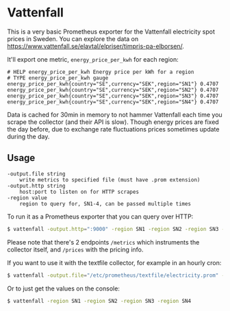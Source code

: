 # Vattenfall

This is a very basic Prometheus exporter for the Vattenfall electricity spot
prices in Sweden. You can explore the data on https://www.vattenfall.se/elavtal/elpriser/timpris-pa-elborsen/.

It'll export one metric, `energy_price_per_kwh` for each region:

```
# HELP energy_price_per_kwh Energy price per kWh for a region
# TYPE energy_price_per_kwh gauge
energy_price_per_kwh{country="SE",currency="SEK",region="SN1"} 0.4707
energy_price_per_kwh{country="SE",currency="SEK",region="SN2"} 0.4707
energy_price_per_kwh{country="SE",currency="SEK",region="SN3"} 0.4707
energy_price_per_kwh{country="SE",currency="SEK",region="SN4"} 0.4707
```

Data is cached for 30min in memory to not hammer Vattenfall each time you
scrape the collector (and their API is slow). Though energy prices are
fixed the day before, due to exchange rate fluctuations prices sometimes
update during the day.

## Usage

```
-output.file string
    write metrics to specified file (must have .prom extension)
-output.http string
    host:port to listen on for HTTP scrapes
-region value
    region to query for, SN1-4, can be passed multiple times
```

To run it as a Prometheus exporter that you can query over HTTP:

```sh
$ vattenfall -output.http=":9000" -region SN1 -region SN2 -region SN3 -region SN4
```

Please note that there's 2 endpoints `/metrics` which instruments the
collector itself, and `/prices` with the pricing info.

If you want to use it with the textfile collector, for example in an hourly cron:

```sh
$ vattenfall -output.file="/etc/prometheus/textfile/electricity.prom" -region SN1 -region SN2 -region SN3 -region SN4
```

Or to just get the values on the console:

```sh
$ vattenfall -region SN1 -region SN2 -region SN3 -region SN4
```

